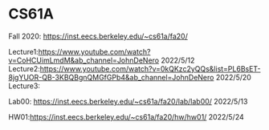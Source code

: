 # CS61A
Fall 2020: https://inst.eecs.berkeley.edu/~cs61a/fa20/

Lecture1:https://www.youtube.com/watch?v=CoHCUimLmdM&ab_channel=JohnDeNero
2022/5/12
Lecture2:https://www.youtube.com/watch?v=0kQKzc2yQQs&list=PL6BsET-8jgYUOR-QB-3KBQBgnQMGfGPb4&ab_channel=JohnDeNero
2022/5/20
Lecture3:

Lab00: https://inst.eecs.berkeley.edu/~cs61a/fa20/lab/lab00/
2022/5/13

HW01:https://inst.eecs.berkeley.edu/~cs61a/fa20/hw/hw01/
2022/5/24
